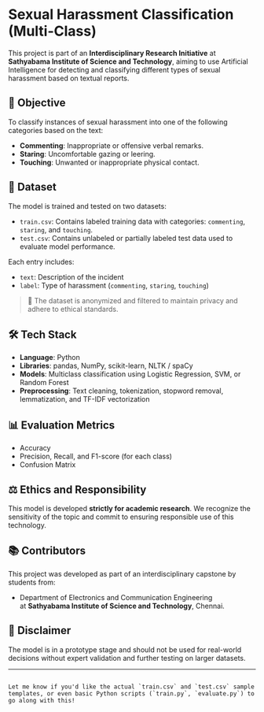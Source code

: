 
# Sexual Harassment Classification (Multi-Class)

This project is part of an **Interdisciplinary Research Initiative** at **Sathyabama Institute of Science and Technology**, aiming to use Artificial Intelligence for detecting and classifying different types of sexual harassment based on textual reports.

## 🧠 Objective

To classify instances of sexual harassment into one of the following categories based on the text:
- **Commenting**: Inappropriate or offensive verbal remarks.
- **Staring**: Uncomfortable gazing or leering.
- **Touching**: Unwanted or inappropriate physical contact.

## 📁 Dataset

The model is trained and tested on two datasets:

- `train.csv`: Contains labeled training data with categories: `commenting`, `staring`, and `touching`.  
- `test.csv`: Contains unlabeled or partially labeled test data used to evaluate model performance.

Each entry includes:
- `text`: Description of the incident  
- `label`: Type of harassment (`commenting`, `staring`, `touching`)

> 🔐 The dataset is anonymized and filtered to maintain privacy and adhere to ethical standards.

## 🛠️ Tech Stack

- **Language**: Python  
- **Libraries**: pandas, NumPy, scikit-learn, NLTK / spaCy  
- **Models**: Multiclass classification using Logistic Regression, SVM, or Random Forest  
- **Preprocessing**: Text cleaning, tokenization, stopword removal, lemmatization, and TF-IDF vectorization  


## 📊 Evaluation Metrics

- Accuracy
- Precision, Recall, and F1-score (for each class)
- Confusion Matrix

## ⚖️ Ethics and Responsibility

This model is developed **strictly for academic research**. We recognize the sensitivity of the topic and commit to ensuring responsible use of this technology.

## 📚 Contributors

This project was developed as part of an interdisciplinary capstone by students from:
- Department of Electronics and Communication Engineering  
at **Sathyabama Institute of Science and Technology**, Chennai.

## 📌 Disclaimer

The model is in a prototype stage and should not be used for real-world decisions without expert validation and further testing on larger datasets.

---

```

Let me know if you'd like the actual `train.csv` and `test.csv` sample templates, or even basic Python scripts (`train.py`, `evaluate.py`) to go along with this!
